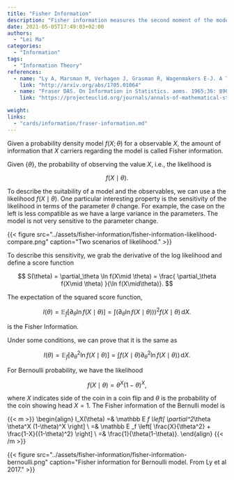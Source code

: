 ```yaml
---
title: "Fisher Information"
description: "Fisher information measures the second moment of the model sensitivity with respect to the parameters."
date: 2021-05-05T17:49:03+02:00
authors:
  - "Lei Ma"
categories:
  - "Information"
tags:
  - "Information Theory"
references:
  - name: "Ly A, Marsman M, Verhagen J, Grasman R, Wagenmakers E-J. A Tutorial on Fisher Information. arXiv [math.ST]. 2017. Available: http://arxiv.org/abs/1705.01064"
    link: "http://arxiv.org/abs/1705.01064"
  - name: "Fraser DAS. On Information in Statistics. aoms. 1965;36: 890–896. doi:10.1214/aoms/1177700061"
    link: "https://projecteuclid.org/journals/annals-of-mathematical-statistics/volume-36/issue-3/On-Information-in-Statistics/10.1214/aoms/1177700061.full"

weight:
links:
  - "cards/information/fraser-information.md"
---
```




Given a probability density model $f(X; \theta)$ for a observable $X$, the amount of information that $X$ carriers regarding the model is called Fisher information.

Given $\{\theta\}$, the probability of observing the value $X$, i.e., the likelihood is

$$
f(X\mid\theta).
$$

To describe the suitability of a model and the observables, we can use a the likelihood $f(X\mid \theta)$. One particular interesting property is the sensitivity of the likelihood in terms of the parameter $\theta$ change. For example, the case on the left is less compatible as we have a large variance in the parameters. The model is not very sensitive to the parameter change.

{{< figure src="../assets/fisher-information/fisher-information-likelihood-compare.png" caption="Two scenarios of likelihood." >}}


To describe this sensitivity, we grab the derivative of the log likelihood and define a score function

$$
S(\theta) = \partial_\theta \ln f(X\mid \theta) = \frac{ \partial_\theta f(X\mid \theta) }{\ln f(X\mid\theta)}.
$$


The expectation of the squared score function,

$$
I(\theta) = \mathbb E_f [\partial_\theta \ln f(X\mid \theta) ] = \int \left(\partial_\theta \ln f(X\mid\theta)) \right)^2 f(X\mid\theta) \,\mathrm dX.
$$

is the Fisher Information.

Under some conditions, we can prove that it is the same as


$$
I(\theta) = \mathbb E_f [\partial^2_\theta \ln f(X\mid \theta) ] = \int f(X\mid\theta) \partial^2_\theta \ln f(X\mid\theta))   \,\mathrm dX.
$$


For Bernoulli probability, we have the likelihood

$$
f(X\mid \theta) = \theta^X (1-\theta)^X,
$$

where $X$ indicates side of the coin in a coin flip and $\theta$ is the probability of the coin showing head $X=1$. The Fisher information of the Bernulli model is

{{< m >}}
\begin{align}
I_X(\theta) =& \mathbb E _f \left[ \partial^2_\theta \theta^X (1-\theta)^X \right] \\
=& \mathbb E _f \left[ \frac{X}{\theta^2} + \frac{1-X}{(1-\theta)^2} \right] \\
=& \frac{1}{\theta(1-\theta)}.
\end{align}
{{< /m >}}

{{< figure src="../assets/fisher-information/fisher-information-bernoulli.png" caption="Fisher information for Bernoulli model. From Ly et al 2017." >}}

